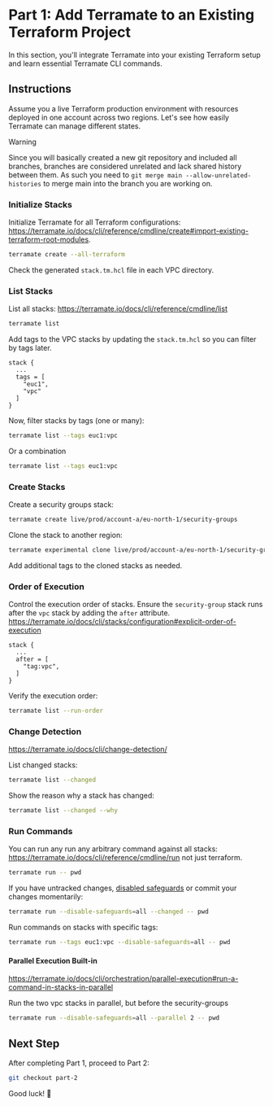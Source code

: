 # Part 1: Add Terramate to an Existing Terraform Project

In this section, you'll integrate Terramate into your existing Terraform setup and learn essential Terramate CLI commands.

## Instructions

Assume you a live Terraform production environment with resources deployed in one account across two regions. Let's see how easily Terramate can manage different states.

> [!WARNING]
> Since you will basically created a new git repository and included all branches, branches are considered unrelated and lack shared history between them. As such you need to `git merge main --allow-unrelated-histories` to merge main into the branch you are working on.

### Initialize Stacks

Initialize Terramate for all Terraform configurations: <https://terramate.io/docs/cli/reference/cmdline/create#import-existing-terraform-root-modules>.

```bash
terramate create --all-terraform
```

Check the generated `stack.tm.hcl` file in each VPC directory.

### List Stacks

List all stacks: <https://terramate.io/docs/cli/reference/cmdline/list>

```bash
terramate list
```

Add tags to the VPC stacks by updating the `stack.tm.hcl` so you can filter by tags later.

```hcl
stack {
  ...
  tags = [
    "euc1",
    "vpc"
  ]
}
```

Now, filter stacks by tags (one or many):

```bash
terramate list --tags euc1:vpc
```

Or a combination

```bash
terramate list --tags euc1:vpc
```

### Create Stacks

Create a security groups stack:

```bash
terramate create live/prod/account-a/eu-north-1/security-groups
```

Clone the stack to another region:

```bash
terramate experimental clone live/prod/account-a/eu-north-1/security-groups live/prod/account-a/eu-central-1/security-groups
```

Add additional tags to the cloned stacks as needed.

### Order of Execution

Control the execution order of stacks. Ensure the `security-group` stack runs after the `vpc` stack by adding the `after` attribute. <https://terramate.io/docs/cli/stacks/configuration#explicit-order-of-execution>

```hcl
stack {
  ...
  after = [
    "tag:vpc",
  ]
}
```

Verify the execution order:

```bash
terramate list --run-order
```

### Change Detection

<https://terramate.io/docs/cli/change-detection/>

List changed stacks:

```bash
terramate list --changed 
```

Show the reason why a stack has changed:

```bash
terramate list --changed --why
```

### Run Commands

You can run any run any arbitrary command against all stacks: <https://terramate.io/docs/cli/reference/cmdline/run> not just terraform.

```bash
terramate run -- pwd
```

If you have untracked changes, [disabled safeguards](https://terramate.io/docs/cli/orchestration/safeguards) or commit your changes momentarily:

```bash
terramate run --disable-safeguards=all --changed -- pwd
```

Run commands on stacks with specific tags:

```bash
terramate run --tags euc1:vpc --disable-safeguards=all -- pwd
```

#### Parallel Execution Built-in

<https://terramate.io/docs/cli/orchestration/parallel-execution#run-a-command-in-stacks-in-parallel>

Run the two vpc stacks in parallel, but before the security-groups

```bash
terramate run --disable-safeguards=all --parallel 2 -- pwd
```

## Next Step

After completing Part 1, proceed to Part 2:

```bash
git checkout part-2
```

Good luck! 🚀
